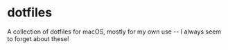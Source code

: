 # dotfiles

A collection of dotfiles for macOS, mostly for my own use -- I always seem to forget about these!